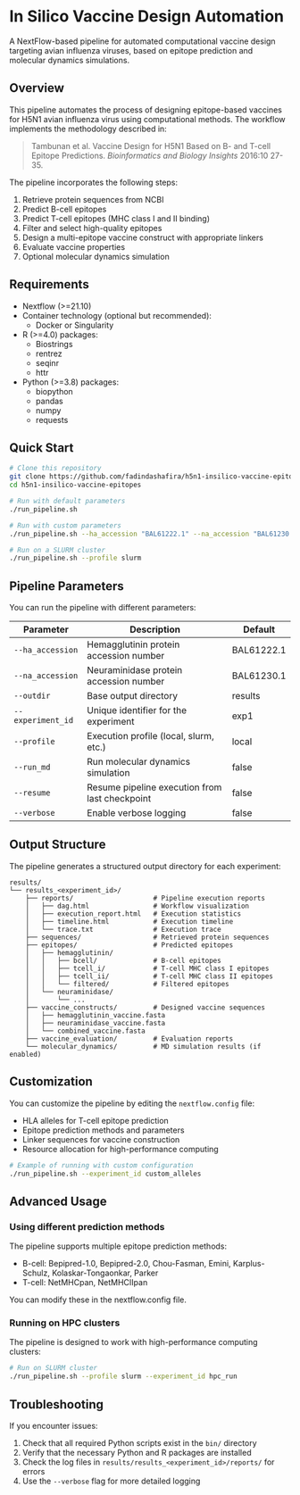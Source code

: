 # In Silico Vaccine Design Automation

A NextFlow-based pipeline for automated computational vaccine design targeting avian influenza viruses, based on epitope prediction and molecular dynamics simulations.

## Overview

This pipeline automates the process of designing epitope-based vaccines for H5N1 avian influenza virus using computational methods. The workflow implements the methodology described in:

> Tambunan et al. Vaccine Design for H5N1 Based on B- and T-cell Epitope Predictions. *Bioinformatics and Biology Insights* 2016:10 27-35.

The pipeline incorporates the following steps:
1. Retrieve protein sequences from NCBI
2. Predict B-cell epitopes
3. Predict T-cell epitopes (MHC class I and II binding)
4. Filter and select high-quality epitopes
5. Design a multi-epitope vaccine construct with appropriate linkers
6. Evaluate vaccine properties
7. Optional molecular dynamics simulation

## Requirements

- Nextflow (>=21.10)
- Container technology (optional but recommended):
  - Docker or Singularity
- R (>=4.0) packages:
  - Biostrings
  - rentrez
  - seqinr
  - httr
- Python (>=3.8) packages:
  - biopython
  - pandas
  - numpy
  - requests

## Quick Start

```bash
# Clone this repository
git clone https://github.com/fadindashafira/h5n1-insilico-vaccine-epitopes.git
cd h5n1-insilico-vaccine-epitopes

# Run with default parameters
./run_pipeline.sh

# Run with custom parameters
./run_pipeline.sh --ha_accession "BAL61222.1" --na_accession "BAL61230.1" --experiment_id "exp2"

# Run on a SLURM cluster
./run_pipeline.sh --profile slurm
```

## Pipeline Parameters

You can run the pipeline with different parameters:

| Parameter | Description | Default |
|-----------|-------------|---------|
| `--ha_accession` | Hemagglutinin protein accession number | BAL61222.1 |
| `--na_accession` | Neuraminidase protein accession number | BAL61230.1 |
| `--outdir` | Base output directory | results |
| `--experiment_id` | Unique identifier for the experiment | exp1 |
| `--profile` | Execution profile (local, slurm, etc.) | local |
| `--run_md` | Run molecular dynamics simulation | false |
| `--resume` | Resume pipeline execution from last checkpoint | false |
| `--verbose` | Enable verbose logging | false |

## Output Structure

The pipeline generates a structured output directory for each experiment:

```
results/
└── results_<experiment_id>/
    ├── reports/                    # Pipeline execution reports
    │   ├── dag.html                # Workflow visualization
    │   ├── execution_report.html   # Execution statistics
    │   ├── timeline.html           # Execution timeline
    │   └── trace.txt               # Execution trace
    ├── sequences/                  # Retrieved protein sequences
    ├── epitopes/                   # Predicted epitopes
    │   ├── hemagglutinin/
    │   │   ├── bcell/              # B-cell epitopes
    │   │   ├── tcell_i/            # T-cell MHC class I epitopes  
    │   │   ├── tcell_ii/           # T-cell MHC class II epitopes
    │   │   └── filtered/           # Filtered epitopes
    │   └── neuraminidase/
    │       └── ...
    ├── vaccine_constructs/         # Designed vaccine sequences
    │   ├── hemagglutinin_vaccine.fasta
    │   ├── neuraminidase_vaccine.fasta
    │   └── combined_vaccine.fasta
    ├── vaccine_evaluation/         # Evaluation reports
    └── molecular_dynamics/         # MD simulation results (if enabled)
```

## Customization

You can customize the pipeline by editing the `nextflow.config` file:

- HLA alleles for T-cell epitope prediction
- Epitope prediction methods and parameters
- Linker sequences for vaccine construction
- Resource allocation for high-performance computing

```bash
# Example of running with custom configuration
./run_pipeline.sh --experiment_id custom_alleles
```

## Advanced Usage

### Using different prediction methods

The pipeline supports multiple epitope prediction methods:

- B-cell: Bepipred-1.0, Bepipred-2.0, Chou-Fasman, Emini, Karplus-Schulz, Kolaskar-Tongaonkar, Parker
- T-cell: NetMHCpan, NetMHCIIpan

You can modify these in the nextflow.config file.

### Running on HPC clusters

The pipeline is designed to work with high-performance computing clusters:

```bash
# Run on SLURM cluster
./run_pipeline.sh --profile slurm --experiment_id hpc_run
```

## Troubleshooting

If you encounter issues:

1. Check that all required Python scripts exist in the `bin/` directory
2. Verify that the necessary Python and R packages are installed
3. Check the log files in `results/results_<experiment_id>/reports/` for errors
4. Use the `--verbose` flag for more detailed logging

